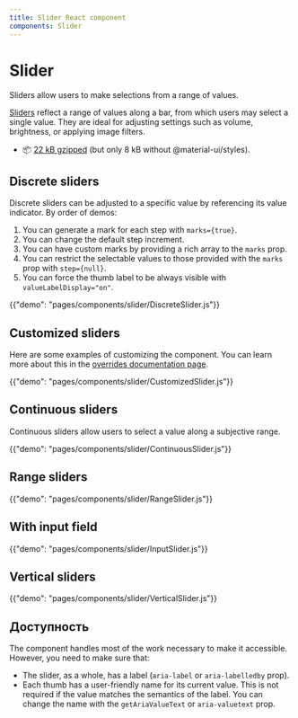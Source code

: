 ```yaml
---
title: Slider React component
components: Slider
---
```


# Slider

<p class="description">Sliders allow users to make selections from a range of values.</p>

[Sliders](https://material.io/design/components/sliders.html) reflect a range of values along a bar, from which users may select a single value. They are ideal for adjusting settings such as volume, brightness, or applying image filters.

- 📦 [22 kB gzipped](/size-snapshot) (but only 8 kB without @material-ui/styles).

## Discrete sliders

Discrete sliders can be adjusted to a specific value by referencing its value indicator. By order of demos:

1. You can generate a mark for each step with `marks={true}`.
2. You can change the default step increment.
3. You can have custom marks by providing a rich array to the `marks` prop.
4. You can restrict the selectable values to those provided with the `marks` prop with `step={null}`.
5. You can force the thumb label to be always visible with `valueLabelDisplay="on"`.

{{"demo": "pages/components/slider/DiscreteSlider.js"}}

## Customized sliders

Here are some examples of customizing the component. You can learn more about this in the [overrides documentation page](/customization/components/).

{{"demo": "pages/components/slider/CustomizedSlider.js"}}

## Continuous sliders

Continuous sliders allow users to select a value along a subjective range.

{{"demo": "pages/components/slider/ContinuousSlider.js"}}

## Range sliders

{{"demo": "pages/components/slider/RangeSlider.js"}}

## With input field

{{"demo": "pages/components/slider/InputSlider.js"}}

## Vertical sliders

{{"demo": "pages/components/slider/VerticalSlider.js"}}

## Доступность

The component handles most of the work necessary to make it accessible. However, you need to make sure that:

- The slider, as a whole, has a label (`aria-label` or `aria-labelledby` prop).
- Each thumb has a user-friendly name for its current value. This is not required if the value matches the semantics of the label. You can change the name with the `getAriaValueText` or `aria-valuetext` prop.